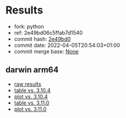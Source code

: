 # Results

- fork: python
- ref: 2e49bd06c5ffab7d1540
- commit hash: [2e49bd0](https://github.com/python/cpython/commit/2e49bd0)
- commit date: 2022-04-05T20:54:03+01:00
- commit merge base: [None](https://github.com/python/cpython/commit/None)

## darwin arm64

- [raw results](bm-20220405-darwin-arm64-python-2e49bd06c5ffab7d1540-3.11.0a7-2e49bd0.json)
- [table vs. 3.10.4](bm-20220405-darwin-arm64-python-2e49bd06c5ffab7d1540-3.11.0a7-2e49bd0-vs-3.10.4.md)
- [plot vs. 3.10.4](bm-20220405-darwin-arm64-python-2e49bd06c5ffab7d1540-3.11.0a7-2e49bd0-vs-3.10.4.png)
- [table vs. 3.11.0](bm-20220405-darwin-arm64-python-2e49bd06c5ffab7d1540-3.11.0a7-2e49bd0-vs-3.11.0.md)
- [plot vs. 3.11.0](bm-20220405-darwin-arm64-python-2e49bd06c5ffab7d1540-3.11.0a7-2e49bd0-vs-3.11.0.png)

